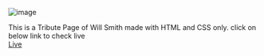 ![image](https://user-images.githubusercontent.com/50291149/124364582-14457700-dc60-11eb-97b0-a00760ff8af7.png)

This is a Tribute Page of Will Smith made with HTML and CSS only.
click on below link to check live<br>
[Live]()
